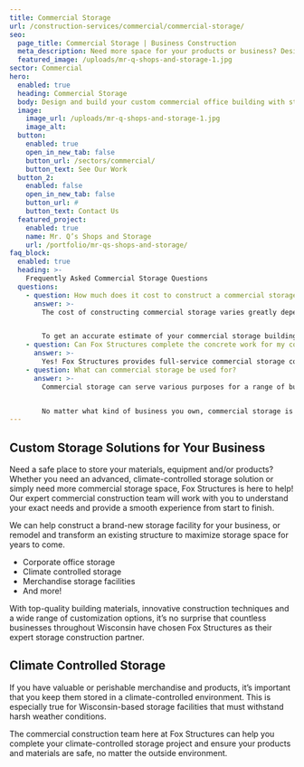 ```yaml
---
title: Commercial Storage
url: /construction-services/commercial/commercial-storage/
seo:
  page_title: Commercial Storage | Business Construction
  meta_description: Need more space for your products or business? Design and build your custom commercial storage space in Northeast Wisconsin with Fox Structures!
  featured_image: /uploads/mr-q-shops-and-storage-1.jpg
sector: Commercial
hero: 
  enabled: true
  heading: Commercial Storage
  body: Design and build your custom commercial office building with strategic, space-saving design layouts and top-quality materials built to last.
  image: 
    image_url: /uploads/mr-q-shops-and-storage-1.jpg
    image_alt: 
  button:
    enabled: true
    open_in_new_tab: false
    button_url: /sectors/commercial/
    button_text: See Our Work
  button_2:
    enabled: false
    open_in_new_tab: false
    button_url: #
    button_text: Contact Us
  featured_project: 
    enabled: true
    name: Mr. Q’s Shops and Storage
    url: /portfolio/mr-qs-shops-and-storage/
faq_block:
  enabled: true
  heading: >-
    Frequently Asked Commercial Storage Questions
  questions:
    - question: How much does it cost to construct a commercial storage building?
      answer: >-
        The cost of constructing commercial storage varies greatly depending on your specific project specifications, timeline and more. Here at Fox Structures, we offer premier commercial storage construction services that take your unique business and needs into account, as well as the use of high-quality materials that last, even in harsh Wisconsin weather conditions. 


        To get an accurate estimate of your commercial storage building costs, [contact us today](/contact/) or give us a call at <a href="tel:920-766-9305">920-766-9305</a>.
    - question: Can Fox Structures complete the concrete work for my commercial storage space?
      answer: >-
        Yes! Fox Structures provides full-service commercial storage construction, including concrete work. Thanks to our merger with R&R Concrete, our team can now complete large-scale commercial concrete projects faster and more precisely than ever.
    - question: What can commercial storage be used for?
      answer: >-
        Commercial storage can serve various purposes for a range of businesses throughout Wisconsin. Your business may have a large amount of merchandise that needs to be kept out of harsh conditions and kept secure, in which case a storage warehouse could be a perfect solution. Commercial storage can also be a great investment for corporate offices to store large amounts of materials and supplies. 


        No matter what kind of business you own, commercial storage is a great way to separate your merchandise and operating materials while ensuring they are kept safe and secure.
---
```


## Custom Storage Solutions for Your Business

Need a safe place to store your materials, equipment and/or products? Whether you need an advanced, climate-controlled storage solution or simply need more commercial storage space, Fox Structures is here to help! Our expert commercial construction team will work with you to understand your exact needs and provide a smooth experience from start to finish. 

We can help construct a brand-new storage facility for your business, or remodel and transform an existing structure to maximize storage space for years to come.

- Corporate office storage 
- Climate controlled storage
- Merchandise storage facilities
- And more!

With top-quality building materials, innovative construction techniques and a wide range of customization options, it’s no surprise that countless businesses throughout Wisconsin have chosen Fox Structures as their expert storage construction partner. 

## Climate Controlled Storage 

If you have valuable or perishable merchandise and products, it’s important that you keep them stored in a climate-controlled environment. This is especially true for Wisconsin-based storage facilities that must withstand harsh weather conditions. 

The commercial construction team here at Fox Structures can help you complete your climate-controlled storage project and ensure your products and materials are safe, no matter the outside environment.


